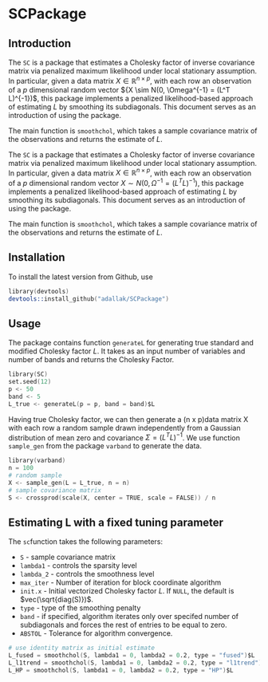 # SCPackage
## Introduction

The `SC` is a package that estimates a Cholesky factor of inverse covariance matrix via penalized maximum likelihood under local stationary assumption. In particular, given a data matrix $X \in \mathbb{R}^{n \times p}$, with each row an observation of a $p$ dimensional random vector ${X \sim N(0, \Omega^{-1} = (L^T L)^{-1})$, this package implements a penalized likelihood-based approach of estimating $L$ by smoothing its subdiagonals.
This document serves as an introduction of using the package.

The main function is `smoothchol`, which takes a sample covariance matrix of the observations and returns the estimate of $L$. 

The `SC` is a package that estimates a Cholesky factor of inverse covariance matrix via penalized maximum likelihood under local stationary assumption. In particular, given a data matrix $X \in \mathbb{R}^{n \times p}$, with each row an observation of a $p$ dimensional random vector $X \sim N(0, \Omega^{-1} = (L^T L)^{-1})$, this package implements a penalized likelihood-based approach of estimating $L$ by smoothing its subdiagonals.
This document serves as an introduction of using the package.

The main function is `smoothchol`, which takes a sample covariance matrix of the observations and returns the estimate of $L$. 

## Installation

To install the latest version from Github, use

```s
library(devtools)
devtools::install_github("adallak/SCPackage")
```

## Usage
The package contains function `generateL` for generating true standard and modified Cholesky factor $L$. It takes as an input number of variables and number of bands and returns the Cholesky Factor. 
```s
library(SC)
set.seed(12)
p <- 50
band <- 5
L_true <- generateL(p = p, band = band)$L
```

Having true Cholesky factor, we can then generate a (n x p)data matrix X with each row a random sample drawn independently from a Gaussian distribution of mean zero and covariance $\Sigma = (L^T L)^{-1}$. We use function `sample_gen` from the package `varband` to generate the data. 

```s
library(varband)
n = 100
# random sample
X <- sample_gen(L = L_true, n = n)
# sample covariance matrix
S <- crossprod(scale(X, center = TRUE, scale = FALSE)) / n
```


## Estimating L with a fixed tuning parameter

The `sc`function takes the following parameters:
- `S` - sample covariance matrix
- `lambda1` - controls the sparsity level
- `lambda_2` - controls the smoothness level
- `max_iter` - Number of iteration for block coordinate algorithm
- `init.x`   - Initial vectorized Cholesky factor $L$. If `NULL`, the default is $vec(\sqrt{diag(S)})$.
- `type` - type of the smoothing penalty
- `band` - if specified, algorithm iterates only over specifed number of subdiagonals and forces the rest of entries to be equal to zero.
- `ABSTOL` - Tolerance for algorithm convergence.

```s
# use identity matrix as initial estimate
L_fused = smoothchol(S, lambda1 = 0, lambda2 = 0.2, type = "fused")$L
L_l1trend = smoothchol(S, lambda1 = 0, lambda2 = 0.2, type = "l1trend")$L
L_HP = smoothchol(S, lambda1 = 0, lambda2 = 0.2, type = "HP")$L
```